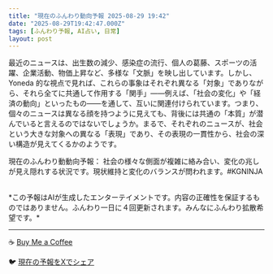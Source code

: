 ```yaml
---
title: "現在のふんわり動向予報 2025-08-29 19:42"
date: "2025-08-29T19:42:47.000Z"
tags: [ふんわり予報, AI占い, 日常]
layout: post
---
```


最近のニュースは、出生数の減少、感染症の流行、個人の葛藤、スポーツの活躍、企業活動、物価上昇など、多様な「文脈」を映し出しています。しかし、Yoneda 的な視点で見れば、これらの事象はそれぞれ異なる「対象」でありながら、それら全てに共通して作用する「関手」――例えば、「社会の変化」や「経済の動向」といったもの――を通して、互いに関連付けられています。つまり、個々のニュースは異なる顔を持つように見えても、背後には共通の「本質」が潜んでいると言えるのではないでしょうか。まるで、それぞれのニュースが、社会という大きな対象への異なる「表現」であり、その表現の一貫性から、社会の深い構造が見えてくるかのようです。


現在のふんわり動動向予報：
社会の様々な側面が複雑に絡み合い、変化の兆しが見え隠れする状況です。現状維持と変化のバランスが問われます。#KGNINJA

<br>
*この予報はAIが生成したエンターテイメントです。内容の正確性を保証するものではありません。ふんわり一日に４回更新されます。みんなにふんわり拡散希望です。*

---
☕️ [Buy Me a Coffee](https://www.buymeacoffee.com/kgninja)

🐦 [現在の予報をXでシェア](https://twitter.com/intent/tweet?text=%E7%8F%BE%E5%9C%A8%E3%81%AE%E3%81%B5%E3%82%93%E3%82%8F%E3%82%8A%E4%BA%88%E5%A0%B1%3A%20%E3%80%8C%E6%9C%80%E8%BF%91%E3%81%AE%E3%83%8B%E3%83%A5%E3%83%BC%E3%82%B9%E3%81%AF%E3%80%81%E5%87%BA%E7%94%9F%E6%95%B0%E3%81%AE%E6%B8%9B%E5%B0%91%E3%80%81%E6%84%9F%E6%9F%93%E7%97%87%E3%81%AE%E6%B5%81%E8%A1%8C%E3%80%81%E5%80%8B%E4%BA%BA%E3%81%AE%E8%91%9B%E8%97%A4%E3%80%81%E3%82%B9%E3%83%9D%E3%83%BC%E3%83%84%E3%81%AE%E6%B4%BB%E8%BA%8D%E3%80%81%E4%BC%81%E6%A5%AD%E6%B4%BB%E5%8B%95%E3%80%81%E7%89%A9%E4%BE%A1%E4%B8%8A%E6%98%87%E3%81%AA%E3%81%A9%E3%80%81%E5%A4%9A%E6%A7%98%E3%81%AA%E3%80%8C%E6%96%87%E8%84%88%E3%80%8D%E3%82%92%E6%98%A0%E3%81%97%E5%87%BA%E3%81%97%E3%81%A6%E3%81%84%E3%81%BE%E3%81%99%E3%80%82%E3%80%8D%23KGNINJA%20%E7%B6%9A%E3%81%8D%E3%81%AF%E3%83%96%E3%83%AD%E3%82%B0%E3%81%A7%EF%BC%81%F0%9F%91%87&url=https%3A%2F%2Fkg-ninja.github.io%2FFunwariyoso%2F)
